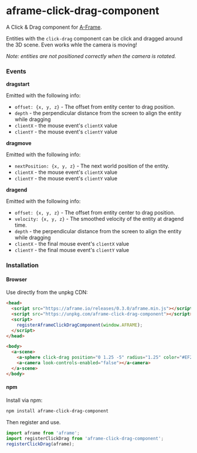 # aframe-click-drag-component

A Click & Drag component for [A-Frame](https://aframe.io).

Entities with the `click-drag` component can be click and dragged around the 3D
scene. Even works whle the camera is moving!

_Note: entities are not positioned correctly when the camera is rotated._

### Events

**dragstart**

Emitted with the following info:

- `offset: {x, y, z}` - The offset from entity center to drag position.
- `depth` - the perpendicular distance from the screen to align the entity while
  dragging
- `clientX` - the mouse event's `clientX` value
- `clientY` - the mouse event's `clientY` value

**dragmove**

Emitted with the following info:

- `nextPosition: {x, y, z}` - The next world position of the entity.
- `clientX` - the mouse event's `clientX` value
- `clientY` - the mouse event's `clientY` value

**dragend**

Emitted with the following info:

- `offset: {x, y, z}` - The offset from entity center to drag position.
- `velocity: {x, y, z}` - The smoothed velocity of the entity at dragend time.
- `depth` - the perpendicular distance from the screen to align the entity while
  dragging
- `clientX` - the final mouse event's `clientX` value
- `clientY` - the final mouse event's `clientY` value

### Installation

#### Browser

Use directly from the unpkg CDN:

```html
<head>
  <script src="https://aframe.io/releases/0.3.0/aframe.min.js"></script>
  <script src="https://unpkg.com/aframe-click-drag-component"></script>
  <script>
    registerAframeClickDragComponent(window.AFRAME);
  </script>
</head>

<body>
  <a-scene>
    <a-sphere click-drag position="0 1.25 -5" radius="1.25" color="#EF2D5E"></a-sphere>
    <a-camera look-controls-enabled="false"></a-camera>
  </a-scene>
</body>
```

#### npm

Install via npm:

```bash
npm install aframe-click-drag-component
```

Then register and use.

```javascript
import aframe from 'aframe';
import registerClickDrag from 'aframe-click-drag-component';
registerClickDrag(aframe);
```
